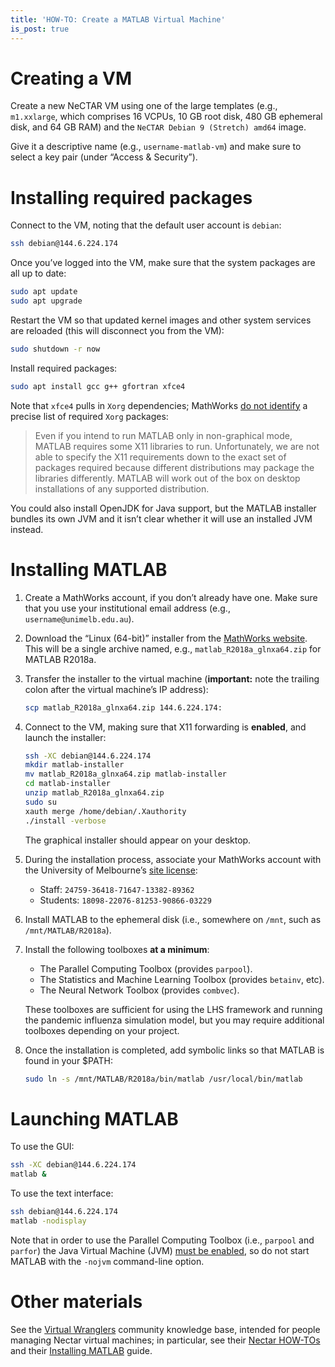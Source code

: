 ```yaml
---
title: 'HOW-TO: Create a MATLAB Virtual Machine'
is_post: true
---
```



# Creating a VM

Create a new NeCTAR VM using one of the large templates (e.g., `m1.xxlarge`, which comprises 16 VCPUs, 10 GB root disk, 480 GB ephemeral disk, and 64 GB RAM) and the `NeCTAR Debian 9 (Stretch) amd64` image.

Give it a descriptive name (e.g., `username-matlab-vm`) and make sure to select a key pair (under &ldquo;Access & Security&rdquo;).

# Installing required packages

Connect to the VM, noting that the default user account is `debian`:

```sh
ssh debian@144.6.224.174
```

Once you&rsquo;ve logged into the VM, make sure that the system packages are all up to date:

```sh
sudo apt update
sudo apt upgrade
```

Restart the VM so that updated kernel images and other system services are reloaded (this will disconnect you from the VM):

```sh
sudo shutdown -r now
```

Install required packages:

```sh
sudo apt install gcc g++ gfortran xfce4
```

Note that `xfce4` pulls in `Xorg` dependencies; MathWorks [do not identify](https://au.mathworks.com/matlabcentral/answers/229857-why-do-i-see-preparing-installation-files-installing-finished-in-the-terminal-window-wh) a precise list of required `Xorg` packages:

> Even if you intend to run MATLAB only in non-graphical mode, MATLAB requires some X11 libraries to run. Unfortunately, we are not able to specify the X11 requirements down to the exact set of packages required because different distributions may package the libraries differently. MATLAB will work out of the box on desktop installations of any supported distribution.

You could also install OpenJDK for Java support, but the MATLAB installer bundles its own JVM and it isn&rsquo;t clear whether it will use an installed JVM instead.

# Installing MATLAB

1.  Create a MathWorks account, if you don&rsquo;t already have one. Make sure that you use your institutional email address (e.g., `username@unimelb.edu.au`).
2.  Download the &ldquo;Linux (64-bit)&rdquo; installer from the [MathWorks website](https://au.mathworks.com/downloads/web_downloads/). This will be a single archive named, e.g., `matlab_R2018a_glnxa64.zip` for MATLAB R2018a.
3.  Transfer the installer to the virtual machine (**important:** note the trailing colon after the virtual machine&rsquo;s IP address):
    ```sh
    scp matlab_R2018a_glnxa64.zip 144.6.224.174:
    ```
4.  Connect to the VM, making sure that X11 forwarding is **enabled**, and launch the installer:
    ```sh
    ssh -XC debian@144.6.224.174
    mkdir matlab-installer
    mv matlab_R2018a_glnxa64.zip matlab-installer
    cd matlab-installer
    unzip matlab_R2018a_glnxa64.zip
    sudo su
    xauth merge /home/debian/.Xauthority
    ./install -verbose
    ```
    The graphical installer should appear on your desktop.
5.  During the installation process, associate your MathWorks account with the University of Melbourne&rsquo;s [site license](https://github.com/resbaz/lessons/blob/master/matlab/unimelb_matlab_install.md):
    -   Staff: `24759-36418-71647-13382-89362`
    -   Students: `18098-22076-81253-90866-03229`
6.  Install MATLAB to the ephemeral disk (i.e., somewhere on `/mnt`, such as `/mnt/MATLAB/R2018a`).
7.  Install the following toolboxes **at a minimum**:
    -   The Parallel Computing Toolbox (provides `parpool`).
    -   The Statistics and Machine Learning Toolbox (provides `betainv`, etc).
    -   The Neural Network Toolbox (provides `combvec`).

    These toolboxes are sufficient for using the LHS framework and running the pandemic influenza simulation model, but you may require additional toolboxes depending on your project.
8.  Once the installation is completed, add symbolic links so that MATLAB is found in your $PATH:
    ```sh
    sudo ln -s /mnt/MATLAB/R2018a/bin/matlab /usr/local/bin/matlab
    ```

# Launching MATLAB

To use the GUI:

```sh
ssh -XC debian@144.6.224.174
matlab &
```

To use the text interface:

```sh
ssh debian@144.6.224.174
matlab -nodisplay
```

Note that in order to use the Parallel Computing Toolbox (i.e., `parpool` and `parfor`) the Java Virtual Machine (JVM) [must be enabled](https://au.mathworks.com/matlabcentral/answers/230285-parpool-r2014a-fails-on-linux), so do not start MATLAB with the `-nojvm` command-line option.

# Other materials

See the [Virtual Wranglers](https://espaces.edu.au/vwrangler) community knowledge base, intended for people managing Nectar virtual machines; in particular, see their [Nectar HOW-TOs](https://espaces.edu.au/vwrangler/nectar-topics/nectar-how-tos) and their [Installing MATLAB](https://espaces.edu.au/vwrangler/nectar-topics/nectar-how-tos/installing-matlab-on-a-nectar-instance) guide.

